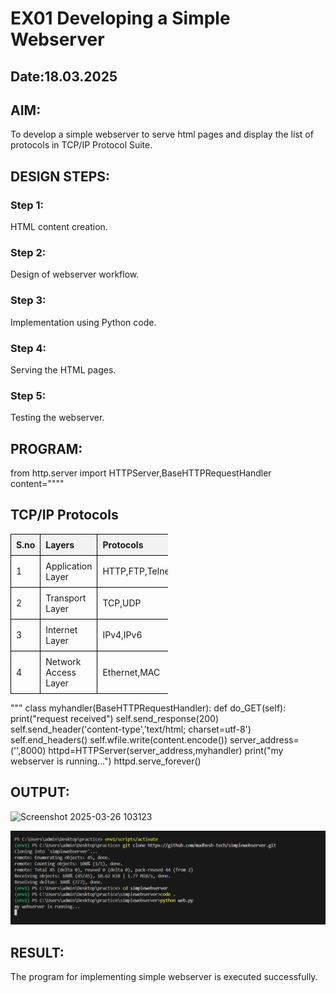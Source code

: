 # EX01 Developing a Simple Webserver
## Date:18.03.2025

## AIM:
To develop a simple webserver to serve html pages and display the list of protocols in TCP/IP Protocol Suite.


## DESIGN STEPS:
### Step 1: 
HTML content creation.

### Step 2:
Design of webserver workflow.

### Step 3:
Implementation using Python code.

### Step 4:
Serving the HTML pages.

### Step 5:
Testing the webserver.

## PROGRAM:
from http.server import HTTPServer,BaseHTTPRequestHandler
content="""" 
<!DOCTYPE html>
<html>
<head>
    <title>Simple Table</title>
    <style>
        table {
            width: 50%;
            border-collapse: collapse;
        }
        th, td {
            border: 1px solid black;
            padding: 8px;
            text-align: left;
        }
        th {
            background-color: #f2f2f2;
        }
    </style>
</head>
<body>
    <h2>TCP/IP Protocols</h2>
    <table>
        <tr>
            <th>S.no</th>
            <th>Layers</th>
            <th>Protocols</th>
        </tr>
        <tr>
            <td>1</td>
            <td>Application Layer</td>
            <td>HTTP,FTP,Telnet,DNS</td>
        </tr>
        <tr>
            <td>2</td>
            <td>Transport Layer</td>
            <td>TCP,UDP</td>
        </tr>
        <tr>
            <td>3</td>
            <td>Internet Layer</td>
            <td>IPv4,IPv6</td>
        </tr>
        <tr>
            <td>4</td>
            <td>Network Access Layer</td>
            <td>Ethernet,MAC</td>
        </tr>
    </table>
</body>
</html>
"""
class myhandler(BaseHTTPRequestHandler):
    def do_GET(self):
        print("request received")
        self.send_response(200)
        self.send_header('content-type','text/html; charset=utf-8')
        self.end_headers()
        self.wfile.write(content.encode())
server_address=('',8000)
httpd=HTTPServer(server_address,myhandler)
print("my webserver is running...")
httpd.serve_forever()

## OUTPUT:
![Screenshot 2025-03-26 103123](https://github.com/user-attachments/assets/76d20d63-5ff2-498b-b407-5bddab0a5b0b)

![alt text](<Screenshot 2025-03-18 175519.png>)


## RESULT:
The program for implementing simple webserver is executed successfully.

